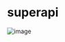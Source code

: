 # superapi
![image](https://user-images.githubusercontent.com/885652/190491983-b2d3eaee-370c-4fc1-b49b-60d5b911231f.png)
